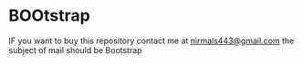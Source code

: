 # BOOtstrap

IF you want to buy this repository contact me at nirmals443@gmail.com the subject of mail should be Bootstrap
